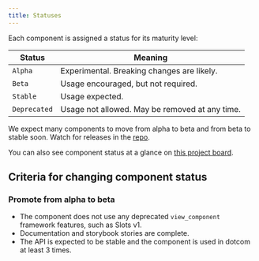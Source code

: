 ```yaml
---
title: Statuses
---
```


Each component is assigned a status for its maturity level:

| Status         | Meaning                                                                |
| -------------- |------------------------------------------------------------------------|
| `Alpha`        | Experimental. Breaking changes are likely.                             |
| `Beta`         | Usage encouraged, but not required.                                    |
| `Stable`       | Usage expected.                                                        |
| `Deprecated`   | Usage not allowed. May be removed at any time.                         |

We expect many components to move from alpha to beta and from beta to stable soon. Watch for releases in the [repo](https://github.com/primer/view_components).

You can also see component status at a glance on [this project board](https://github.com/primer/view_components/projects/3).

## Criteria for changing component status

### Promote from alpha to beta

- The component does not use any deprecated `view_component` framework features, such as Slots v1.
- Documentation and storybook stories are complete.
- The API is expected to be stable and the component is used in dotcom at least 3 times.
